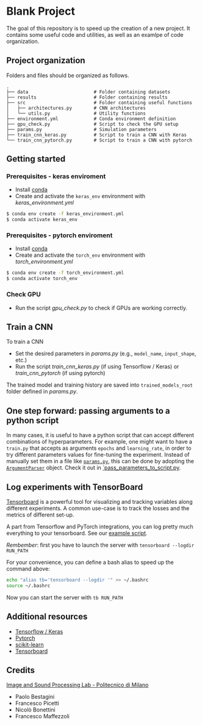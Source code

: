 # Blank Project
The goal of this repository is to speed up the creation of a new project.
It contains some useful code and utilities, as well as an examlpe of code organization.

## Project organization
Folders and files should be organized as follows.

    .
    ├── data                        # Folder containing datasets
    ├── results                     # Folder containing results
    ├── src                         # Folder containing useful functions
    │   ├── architectures.py        # CNN architectures
    │   └── utils.py                # Utility functions
    ├── environment.yml             # Conda environment definition
    ├── gpu_check.py                # Script to check the GPU setup
    ├── params.py                   # Simulation parameters
    ├── train_cnn_keras.py          # Script to train a CNN with Keras
    └── train_cnn_pytorch.py	    # Script to train a CNN with pytorch

## Getting started

### Prerequisites - keras enviroment
- Install [conda](https://docs.conda.io/en/latest/miniconda.html)
- Create and activate the `keras_env` environment with *keras_environment.yml*
```bash
$ conda env create -f keras_environment.yml
$ conda activate keras_env
```

### Prerequisites - pytorch enviroment
- Install [conda](https://docs.conda.io/en/latest/miniconda.html)
- Create and activate the `torch_env` environment with *torch_environment.yml*
```bash
$ conda env create -f torch_environment.yml
$ conda activate torch_env
```


### Check GPU
- Run the script *gpu_check.py* to check if GPUs are working correctly.


## Train a CNN
To train a CNN
- Set the desired parameters in *params.py* (e.g., `model_name`, `input_shape`, etc.)
- Run the script *train_cnn_keras.py* (if using Tensorflow / Keras) or *train_cnn_pytorch* (if using pytorch)


The trained model and training history are saved into `trained_models_root` folder defined in *params.py*.


## One step forward: passing arguments to a python script
In many cases, it is useful to have a python script that can accept different combinations of hyperparameters.
For example, one might want to have a `train.py` that accepts as arguments `epochs` and `learning_rate`,
in order to try different parameters values for fine-tuning the experiment.
Instead of manually set them in a file like [`params.py`](params.py), this can be done by adopting the [`ArgumentParser`](https://docs.python.org/3/library/argparse.html) object.
Check it out in [`pass_parameters_to_script.py](pass_parameters_to_script.py).

## Log experiments with TensorBoard
[Tensorboard](https://www.tensorflow.org/tensorboard/) is a powerful tool for visualizing and tracking variables along different experiments.
A common use-case is to track the losses and the metrics of different set-up.

A part from Tensorflow and PyTorch integrations, you can log pretty much everything to your tensorboard.
See our [example script](log_tensorboard.py).

*Rembember*: first you have to launch the server with `tensorboard --logdir RUN_PATH`

For your convenience, you can define a bash alias to speed up the command above:
```bash
echo "alias tb='tensorboard --logdir '" >> ~/.bashrc
source ~/.bashrc
```
Now you can start the server with `tb RUN_PATH`

## Additional resources
- [Tensorflow / Keras](https://www.tensorflow.org/tutorials)
- [Pytorch](https://pytorch.org/tutorials/)
- [scikit-learn](https://scikit-learn.org/stable/tutorial/index.html)
- [Tensorboard](https://www.tensorflow.org/tensorboard/get_started)

## Credits
[Image and Sound Processing Lab - Politecnico di Milano](http://ispl.deib.polimi.it/)
- Paolo Bestagini
- Francesco Picetti
- Nicolò Bonettini
- Francesco Maffezzoli

